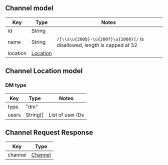 
## Channel model

| Key      | Type                                | Notes |
| -        | -                                   | -     |
| id       | String                              |       |
| name     | String                              | `/[\\s\u{200b}-\u{200f}\u{2060}]/` is disallowed, length is capped at 32 |
| location | [Location](#channel-location-model) |       |

## Channel Location model

### DM type

| Key   | Type     | Notes            |
| -     | -        | -                |
| type  | "dm"     |                  |
| users | String[] | List of user IDs |

## Channel Request Response

| Key     | Type                      |
| -       | -                         |
| channel | [Channel](#channel-model) |